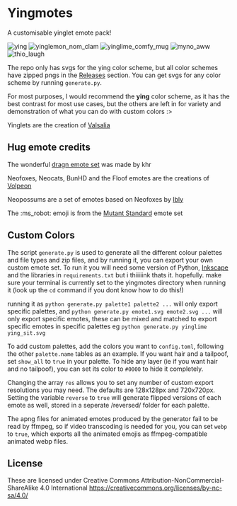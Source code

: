 # Yingmotes
A customisable yinglet emote pack!

![ying](https://github.com/Mynotaurus/Yingmotes/assets/46263022/5b599ff6-df27-4fc4-9fa8-b640258e48e1) ![yinglemon_nom_clam](https://github.com/Mynotaurus/Yingmotes/assets/46263022/16aa4413-5f39-489a-98fb-dc655d87a53d) ![yinglime_comfy_mug](https://github.com/Mynotaurus/Yingmotes/assets/46263022/dece219b-99c1-4f07-8e90-2d8eca13cbc6) ![myno_aww](https://github.com/Mynotaurus/Yingmotes/assets/46263022/3c94f6cd-22f9-4e09-9371-2e7a5a384139) ![thio_laugh](https://github.com/Mynotaurus/Yingmotes/assets/46263022/2f8c55ea-5e85-4a0d-a714-43d5d253d5e7)


The repo only has svgs for the ying color scheme, but all color schemes have zipped pngs in the [Releases](https://github.com/Mynotaurus/Yingmotes/releases) section. You can get svgs for any color scheme by running `generate.py`.

For most purposes, I would recommend the **ying** color scheme, as it has the best contrast for most use cases, but the others are left in for variety and demonstration of what you can do with custom colors :>

Yinglets are the creation of [Valsalia](https://www.valsalia.com/)

## Hug emote credits
The wonderful [dragn emote set](https://github.com/chr-1x/dragn-emoji) was made by khr

Neofoxes, Neocats, BunHD and the Floof emotes are the creations of [Volpeon](https://volpeon.ink/emojis/)

Neopossums are a set of emotes based on Neofoxes by [Ibly](https://skunks.gay/)

The :ms_robot: emoji is from the [Mutant Standard](https://mutant.tech/) emote set

## Custom Colors
The script `generate.py` is used to generate all the different colour palettes and file types and zip files, and by running it, you can export your own custom emote set. To run it you will need some version of Python, [Inkscape](https://inkscape.org/) and the libraries in `requirements.txt` but i thiiiiink thats it. hopefully. make sure your terminal is currently set to the yingmotes directory when running it (look up the `cd` command if you dont know how to do this!)

running it as `python generate.py palette1 palette2 ...` will only export specific palettes, and `python generate.py emote1.svg emote2.svg ...` will only export specific emotes, these can be mixed and matched to export specific emotes in specific palettes eg `python generate.py yinglime ying_sit.svg`

To add custom palettes, add the colors you want to `config.toml`, following the other `palette.name` tables as an example.  If you want hair and a tailpoof, set `show_all` to `true` in your palette. To hide any layer (ie if you want hair and no tailpoof), you can set its color to `#0000` to hide it completely.

Changing the array `res` allows you to set any number of custom export resolutions you may need. The defaults are 128x128px and 720x720px.
Setting the variable `reverse` to `true` will generate flipped versions of each emote as well, stored in a seperate /reversed/ folder for each palette.

The apng files for animated emotes produced by the generator fail to be read by ffmpeg, so if video transcoding is needed for you, you can set `webp` to `true`, which exports all the animated emojis as ffmpeg-compatible animated webp files.
## License
These are licensed under Creative Commons Attribution-NonCommercial-ShareAlike 4.0 International https://creativecommons.org/licenses/by-nc-sa/4.0/
